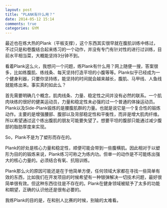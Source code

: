 ```yaml
---
layout: post
title: "PLANK有什么用？"
date: 2014-05-12 15:14
comments: true
categories: GYM
---
```


最近也在练大热的Plank（平板支撑），这个东西其实很早就在腹肌训练中练过，不过只是和卷腹结合起来练习的一个动作，并没有专门有针对性的进行过训练，目前水平相当菜，大概能坚持3分钟不到。

看着Plank这么火，我想问一个问题，练Plank有什么用？网上随便一搜，答案很多，比如练腹肌、练线条、每天坚持打造平坦的小腹等等。Plank似乎已经成为一个健身利器，只要你坚持练，能坚持的时间就会越来越长，腹肌、马甲线、人鱼线就能练出来。事实真的如此么？

首先需要明确几个概念，肌肉线条、力量、稳定性之间并没有必然的联系。一个肌肉块练的很好的健美运动员，力量和稳定性未必强的过一个普通的体操运动员。Plank以及Side-Plank锻炼的是腰腹肌群的力量。也就是说它是一个复合性的锻炼动作。主要的是增强腰部、腹部以及背部稳定性和平衡性，而非是增大肌肉纤维。所以希望通过这个练出腹肌的朋友可能要失望了。想要平坦的腹部只能通过减少腹部的脂肪厚度来实现。

So，Plank不是为了塑形而存在的。

Plank的好处是核心力量和稳定性，顺便可能会带到一些腹横肌。因此相对于以塑形为目的的锻炼来说，Plank练习可称之为练内功。但单一的动作是不可能练出强大的核心力量的。必须结合有氧、抗阻训练。

Plank那么火的原因可能还是在于他简单方便，任何领域大家都在寻找一些简单有效的东西，比如我们在开发项目的时候希望有一种银弹解决一切技术问题，最好很简单很有效。但这种东西往往是不存在的。Plank在健身领域被赋予了太多的功能和期望，正确的认识他还是很有必要的。

我练Plank的目的是，在和别人比赛的时候，别输的太难看。